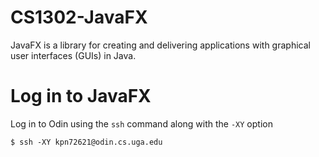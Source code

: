 # CS1302-JavaFX
JavaFX is a library for creating and delivering applications with graphical user interfaces (GUIs)
in Java.

# Log in to JavaFX
Log in to Odin using the `ssh` command along with the `-XY` option
   ```
   $ ssh -XY kpn72621@odin.cs.uga.edu
   ```
